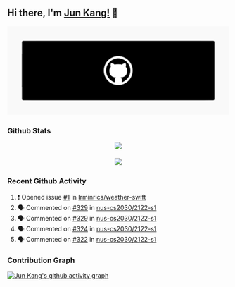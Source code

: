 ## Hi there, I'm [Jun Kang!](https://irminrics.herokuapp.com) 👋

<img src="/images/banner.png" alt="Hello World!">

<!--<br>

<div align="center">
	<img src="https://profile-counter.glitch.me/irminrics/count.svg" style="height:40px"/>
</div> -->


<h3>Github Stats</h3>

<div align="center">
<img src="https://github-readme-stats.vercel.app/api?username=irminrics&hide=issues&theme=dark&show_icons=true&count_private=true&include_all_commits=true"/>

<br>
<br>

<img src="https://komarev.com/ghpvc/?username=irminrics"/>
</div>  




<!--[![Top Langs](https://github-readme-stats.vercel.app/api/top-langs/?username=irminrics&layout=compact&theme=nightowl)](https://github.com/anuraghazra/github-readme-stats)-->


<h3>Recent Github Activity</h3>

<!--START_SECTION:activity-->
1. ❗️ Opened issue [#1](https://github.com/Irminrics/weather-swift/issues/1) in [Irminrics/weather-swift](https://github.com/Irminrics/weather-swift)
2. 🗣 Commented on [#329](https://github.com/nus-cs2030/2122-s1/issues/329) in [nus-cs2030/2122-s1](https://github.com/nus-cs2030/2122-s1)
3. 🗣 Commented on [#329](https://github.com/nus-cs2030/2122-s1/issues/329) in [nus-cs2030/2122-s1](https://github.com/nus-cs2030/2122-s1)
4. 🗣 Commented on [#324](https://github.com/nus-cs2030/2122-s1/issues/324) in [nus-cs2030/2122-s1](https://github.com/nus-cs2030/2122-s1)
5. 🗣 Commented on [#322](https://github.com/nus-cs2030/2122-s1/issues/322) in [nus-cs2030/2122-s1](https://github.com/nus-cs2030/2122-s1)
<!--END_SECTION:activity-->


<h3>Contribution Graph</h3>

[![Jun Kang's github activity graph](https://activity-graph.herokuapp.com/graph?username=Irminrics&hide_title=true&theme=react-dark&area=true&line=79ff97&color=79ff97)](https://github.com/ashutosh00710/github-readme-activity-graph)


